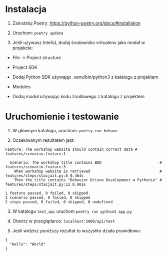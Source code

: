 # Instalacja

1. Zainstaluj Poetry:  https://python-poetry.org/docs/#installation

2. Uruchom: `poetry update`

3. Jeśli używasz IntelliJ, dodaj środowisko virtualenv jako moduł w projekcie:

* File -> Project structure

* Project SDK

* Dodaj Python SDK używając .venv/bin/python3 z katalogu z projektem

* Modules

* Dodaj moduł używając kodu źrodłowego z katalogu z projektem

# Uruchomienie i testowanie

1. W głównym katalogu, uruchom: `poetry run behave`.

2. Oczekiwanym rezultatem jest:

```
Feature: The workshop website should contain correct data # features/scenario.feature:1

  Scenario: The workshop title contains BDD                          # features/scenario.feature:3
    When workshop website is retrieved                               # features/steps/stacjait.py:6 0.464s
    Then the title contains "Behavior Driven Development w Pythonie" # features/steps/stacjait.py:12 0.001s

1 feature passed, 0 failed, 0 skipped
1 scenario passed, 0 failed, 0 skipped
2 steps passed, 0 failed, 0 skipped, 0 undefined
```


3. W katalogu `test_api` uruchom `poetry run python3 app.py`

4. Otwórz w przeglądarce: `localhost:5000/api/test`

5. Jeśli widzisz poniższy rezultat to wszystko działa prawidłowo:

```
{
  "Hello": "World"
}
``` 
